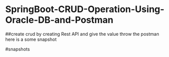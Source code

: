 # SpringBoot-CRUD-Operation-Using-Oracle-DB-and-Postman
##create crud by creating Rest API and give the value throw the postman here is a some snapshot

#snapshots
